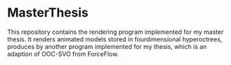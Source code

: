 # MasterThesis
This repository contains the rendering program implemented for my master thesis. It renders animated models stored in fourdimensional hyperoctrees, produces by another program implemented for my thesis, which is an adaption of OOC-SVO from ForceFlow.
